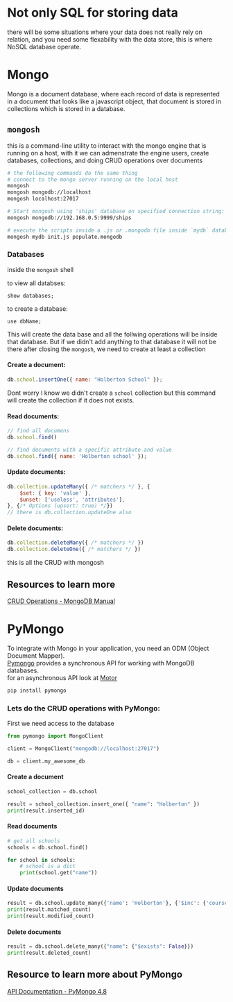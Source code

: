 # Not only SQL for storing data
there will be some situations where your data does not really rely on relation, and you need some flexability with the data store, this is where NoSQL database operate.

# Mongo
Mongo is a document database, where each record of data is represented in a document that looks like a javascript object, that document is stored in collections which is stored in a database.

## `mongosh`
this is a command-line utility to interact with the mongo engine that is running on a host, with it we can admenstrate the engine users, create databases, collections, and doing CRUD operations over documents

```sh
# the following commands do the same thing
# connect to the mongo server running on the local host
mongosh
mongosh mongodb://localhost
mongosh localhost:27017

# Start mongosh using 'ships' database on specified connection string:
mongosh mongodb://192.168.0.5:9999/ships

# execute the scripts inside a .js or .mongodb file inside `mydb` database in the local host
mongosh mydb init.js populate.mongodb
```


### Databases
inside the `mongosh` shell


to view all databses:
```mongosh
show databases;
```

to create a database:
```mongosh
use dbName;
```
This will create the data base and all the follwing operations will be inside that database. But if we didn't add anything to that database it will not be there after closing the `mongosh`, we need to create at least a collection


#### Create a document:
```js
db.school.insertOne({ name: "Holberton School" });
```
Dont worry I know we didn't create a `school` collection but this command will create the collection if it does not exists.


#### Read documents:
```js
// find all documens
db.school.find()

// find documents with a specific attribute and value
db.school.find({ name: 'Holberton school' });
```


#### Update documents:
```js
db.collection.updateMany({ /* matchers */ }, {
    $set: { key: 'value' },
    $unset: ['useless', 'attributes'],
}, {/* Options (upsert: true) */})
// there is db.collection.updateOne also
```


#### Delete documents:
```js
db.collection.deleteMany({ /* matchers */ })
db.collection.deleteOne({ /* matchers */ })
```

this is all the CRUD with mongosh


## Resources to learn more
[CRUD Operations - MongoDB Manual](https://www.mongodb.com/docs/manual/crud/#std-label-crud)


# PyMongo
To integrate with Mongo in your application, you need an ODM (Object Document Mapper).  
[Pymongo](https://www.mongodb.com/docs/languages/python/pymongo-driver/current/) provides a synchronous API for working with MongoDB databases.  
for an asynchronous API look at [Motor](https://www.mongodb.com/docs/drivers/motor/)  

```sh
pip install pymongo
```


### Lets do the CRUD operations with PyMongo:

First we need access to the database
```py
from pymongo import MongoClient

client = MongoClient("mongodb://localhost:27017")

db = client.my_awesome_db
```

#### Create a document
```python
school_collection = db.school

result = school_collection.insert_one({ "name": "Holberton" })
print(result.inserted_id)
```

#### Read documents
```python
# get all schools
schools = db.school.find()

for school in schools:
    # school is a dict
    print(school.get("name"))
```

#### Update documents
```python
result = db.school.update_many({'name': 'Holberton'}, {'$inc': {'courses': 3}})
print(result.matched_count)
print(result.modified_count)
```

#### Delete documents
```python
result = db.school.delete_many({"name": {"$exists": False}})
print(result.deleted_count)
```

## Resource to learn more about PyMongo
[API Documentation - PyMongo 4.8](https://pymongo.readthedocs.io/en/4.8.0/api/)
